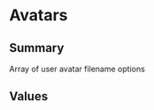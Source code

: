 <script setup>
import Basic from './demo/Avatars/Basic.vue'
</script>

# Avatars

## Summary

Array of user avatar filename options

## Values

<DemoContainer>
  <Basic />
</DemoContainer>
